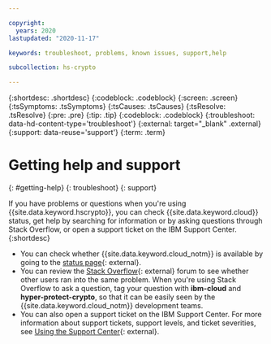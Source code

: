 ```yaml
---

copyright:
  years: 2020
lastupdated: "2020-11-17"

keywords: troubleshoot, problems, known issues, support,help

subcollection: hs-crypto

---
```


{:shortdesc: .shortdesc}
{:codeblock: .codeblock}
{:screen: .screen}
{:tsSymptoms: .tsSymptoms}
{:tsCauses: .tsCauses}
{:tsResolve: .tsResolve}
{:pre: .pre}
{:tip: .tip}
{:codeblock: .codeblock}
{:troubleshoot: data-hd-content-type='troubleshoot'}
{:external: target="_blank" .external}
{:support: data-reuse='support'}
{:term: .term}

# Getting help and support
{: #getting-help}
{: troubleshoot}
{: support}

If you have problems or questions when you're using {{site.data.keyword.hscrypto}}, you can check {{site.data.keyword.cloud}} status, get help by searching for information or by asking questions through Stack Overflow, or open a support ticket on the IBM Support Center.
{:shortdesc}

- You can check whether {{site.data.keyword.cloud_notm}} is available by going to the [status page](https://cloud.ibm.com/status?selected=status){: external}.
- You can review the [Stack Overflow](https://stackoverflow.com/questions){: external} forum to see whether other users ran into the same problem. When you're using Stack Overflow to ask a question, tag your question with **ibm-cloud** and **hyper-protect-crypto**, so that it can be easily seen by the {{site.data.keyword.cloud_notm}} development teams.
- You can also open a support ticket on the IBM Support Center. For more information about support tickets, support levels, and ticket severities, see [Using the Support Center](/docs/get-support?topic=get-support-using-avatar){: external}.
